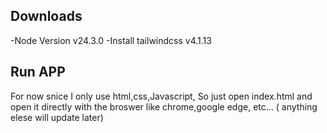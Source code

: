 ## Downloads
-Node Version v24.3.0
-Install tailwindcss v4.1.13

## Run APP 
For now snice I only use html,css,Javascript, So just open index.html and open it directly with the broswer like chrome,google edge, etc...
( anything elese will update later)

